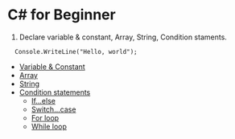 # C# for Beginner

1. Declare variable & constant, Array, String, Condition staments.
```
  Console.WriteLine("Hello, world");
```
- [Variable & Constant](https://www.w3schools.com/cs/cs_variables.php)
- [Array](https://www.w3schools.com/cs/cs_arrays.php)
- [String](https://www.w3schools.com/cs/cs_strings.php)
- [Condition statements](#)
  - [If...else](https://www.w3schools.com/cs/cs_conditions.php)
  - [Switch...case](https://www.w3schools.com/cs/cs_switch.php)
  - [For loop](https://www.w3schools.com/cs/cs_for_loop.php)
  - [While loop](https://www.w3schools.com/cs/cs_while_loop.php)

